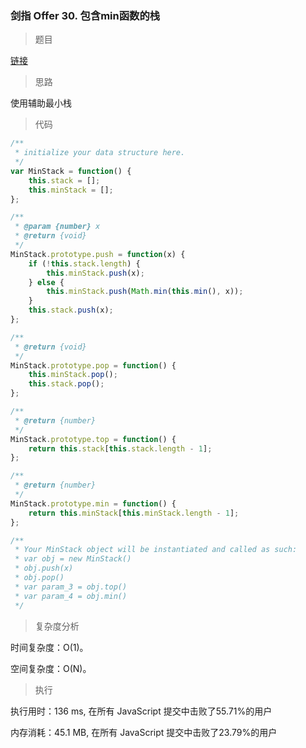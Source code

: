 ### 剑指 Offer 30. 包含min函数的栈

> 题目

[链接](https://leetcode-cn.com/problems/bao-han-minhan-shu-de-zhan-lcof/)

> 思路

使用辅助最小栈

> 代码

```js
/**
 * initialize your data structure here.
 */
var MinStack = function() {
    this.stack = [];
    this.minStack = [];
};

/** 
 * @param {number} x
 * @return {void}
 */
MinStack.prototype.push = function(x) {
    if (!this.stack.length) {
        this.minStack.push(x);
    } else {
        this.minStack.push(Math.min(this.min(), x));
    }
    this.stack.push(x);
};

/**
 * @return {void}
 */
MinStack.prototype.pop = function() {
    this.minStack.pop();
    this.stack.pop();
};

/**
 * @return {number}
 */
MinStack.prototype.top = function() {
    return this.stack[this.stack.length - 1];
};

/**
 * @return {number}
 */
MinStack.prototype.min = function() {
    return this.minStack[this.minStack.length - 1];
};

/**
 * Your MinStack object will be instantiated and called as such:
 * var obj = new MinStack()
 * obj.push(x)
 * obj.pop()
 * var param_3 = obj.top()
 * var param_4 = obj.min()
 */
```

> 复杂度分析

时间复杂度：O(1)。

空间复杂度：O(N)。

> 执行

执行用时：136 ms, 在所有 JavaScript 提交中击败了55.71%的用户

内存消耗：45.1 MB, 在所有 JavaScript 提交中击败了23.79%的用户